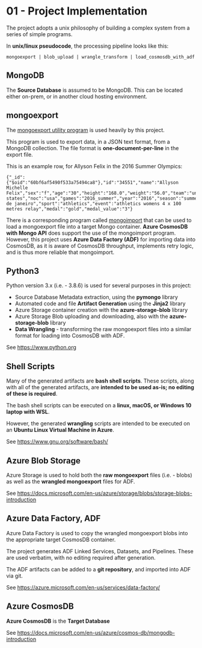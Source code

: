 # 01 - Project Implementation

The project adopts a unix philosophy of building a complex system from a series
of simple programs.

In **unix/linux pseudocode**, the processing pipeline looks like this:

```
mongoexport | blob_upload | wrangle_transform | load_cosmosdb_with_adf
```

## MongoDB

The **Source Database** is assumed to be MongoDB.  This can be located either on-prem,
or in another cloud hosting environment.

## mongoexport 

The [mongoexport utility program](https://docs.mongodb.com/manual/reference/program/mongoexport/)
is used heavily by this project.

This program is used to export data, in a JSON text format, from a MongoDB collection.  The file
format is **one-document-per-line** in the export file.

This is an example row, for Allyson Felix in the 2016 Summer Olympics:
```
{"_id":{"$oid":"60bf6af5490f533a75494ca8"},"id":"34551","name":"Allyson Michelle Felix","sex":"f","age":"30","height":"168.0","weight":"56.0","team":"united states","noc":"usa","games":"2016_summer","year":"2016","season":"summer","city":"rio de janeiro","sport":"athletics","event":"athletics womens 4 x 100 metres relay","medal":"gold","medal_value":"3"}
```

There is a corresponding program called [mongoimport](https://docs.mongodb.com/manual/reference/program/mongoimport/)
that can be used to load a mongoexport file into a target Mongo container.  **Azure CosmosDB with Mongo API**
does support the use of the mongoimport program.  However, this project uses **Azure Data Factory (ADF)** for
importing data into CosmosDB, as it is aware of CosmosDB throughput, implements retry logic, and is thus
more reliable that mongoimport.

## Python3

Python version 3.x (i.e. - 3.8.6) is used for several purposes in this project:
- Source Database Metadata extraction, using the **pymongo** library
- Automated code and file **Artifact Generation** using the **Jinja2** library
- Azure Storage container creation with the **azure-storage-blob** library
- Azure Storage Blob uploading and downloading, also with the **azure-storage-blob** library
- **Data Wrangling** - transforming the raw mongoexport files into a similar format for loading into CosmosDB with ADF.

See https://www.python.org

## Shell Scripts

Many of the generated artifacts are **bash shell scripts**.  These scripts, along with all of the
generated artifacts, are **intended to be used as-is; no editing of these is required**.

The bash shell scripts can be executed on a **linux, macOS, or Windows 10 laptop with WSL**.

However, the generated **wrangling** scripts are intended to be executed on an 
**Ubuntu Linux Virtual Machine in Azure**.

See https://www.gnu.org/software/bash/

## Azure Blob Storage

Azure Storage is used to hold both the **raw mongoexport** files (i.e. - blobs) as well
as the **wrangled mongoexport** files for ADF.

See https://docs.microsoft.com/en-us/azure/storage/blobs/storage-blobs-introduction

## Azure Data Factory, ADF

Azure Data Factory is used to copy the wrangled mongoexport blobs into the appropriate
target CosmosDB container.

The project generates ADF Linked Services, Datasets, and Pipelines.
These are used verbatim, with no editing required after generation.

The ADF artifacts can be added to a **git repository**, and imported into ADF via git.

See https://azure.microsoft.com/en-us/services/data-factory/

## Azure CosmosDB

**Azure CosmosDB** is the **Target Database** 

See https://docs.microsoft.com/en-us/azure/cosmos-db/mongodb-introduction 

